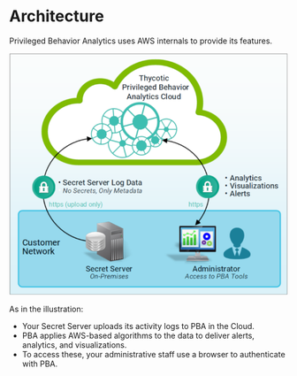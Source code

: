 ﻿[title]: # (Architecture)
[tags]: # (Privileged Behavior Analytics,PBA,Overview,Architecture,Metadata)
[priority]: # (2010)

# Architecture

Privileged Behavior Analytics uses AWS internals to provide its features.

![Thycotic Privileged Behavior Analytics Cloud](images/architecture-simple.png)  

As in the illustration:

* Your Secret Server uploads its activity logs to PBA in the Cloud.
* PBA applies AWS-based algorithms to the data to deliver alerts, analytics, and visualizations.
* To access these, your administrative staff use a browser to authenticate with PBA.

